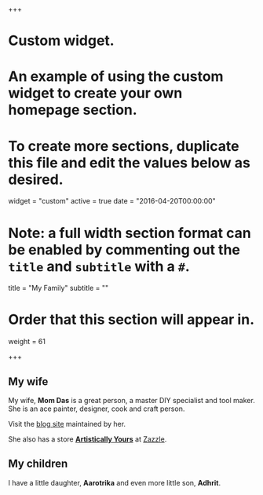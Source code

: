 +++
# Custom widget.
# An example of using the custom widget to create your own homepage section.
# To create more sections, duplicate this file and edit the values below as desired.
widget = "custom"
active = true
date = "2016-04-20T00:00:00"

# Note: a full width section format can be enabled by commenting out the `title` and `subtitle` with a `#`.
title = "My Family"
subtitle = ""

# Order that this section will appear in.
weight = 61

+++

## My wife

My wife, **Mom Das** is a great person, a master DIY specialist and tool maker. She is an ace painter, designer, cook and craft person.

Visit the [blog site](https://momdaslifehandmade.blogspot.in/) maintained by her.

She also has a store [**Artistically Yours**](https://www.zazzle.com/artistically_yours?rf=238594976192841402) at [Zazzle](https://www.zazzle.com/).

## My children

I have a little daughter, **Aarotrika** and even more little son, **Adhrit**.
